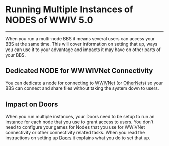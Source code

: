 # Running Multiple Instances of NODES of WWIV 5.0
***

When you run a multi-node BBS it means several users can access your BBS at the same time.
This will cover information on setting that up, ways you can use it to your advantage and 
impacts it may have on other parts of your BBS.

## Dedicated NODE for WWWIVNet Connectivity
You can dedicate a node for connecting to [WWIVNet](WWIVNet) (or [OtherNets](Other_Nets)) so your BBS can connect and 
share files without taking the system down to users.

## Impact on Doors
When you run multiple instances, your Doors need to be setup to run an instance for each node 
that you use to grant access to users. You don't need to configure your games for Nodes that 
you use for WWIVNet connectivity or other connectivity related tasks. When you read the 
instructions on setting up [Doors](doors) it explains what you do to set that up.